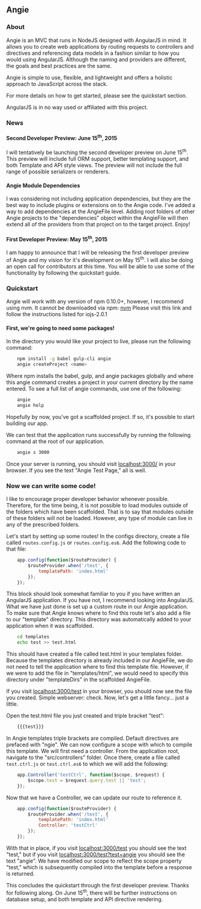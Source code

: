 ## Angie

### About
Angie is an MVC that runs in NodeJS designed with AngularJS in mind. It allows you to create web applications by routing requests to controllers and directives and referencing data models in a fashion similar to how you would using AngularJS. Although the naming and providers are different, the goals and best practices are the same.

Angie is simple to use, flexible, and lightweight and offers a holistic approach to JavaScript across the stack.

For more details on how to get started, please see the quickstart section.

AngularJS is in no way used or affiliated with this project.

### News

#### Second Developer Preview: June 15<sup>th</sup>, 2015
I will tentatively be launching the second developer preview on June 15<sup>th</sup>. This preview will include full ORM support, better templating support, and both Template and API style views. The preview will not include the full range of possible serializers or renderers.

#### Angie Module Dependencies
I was considering not including application dependencies, but they are the best way to include plugins or extensions on to the Angie code. I've added a way to add dependencies at the AngieFile level. Adding root folders of other Angie projects to the "dependencies" object within the AngieFile
will then extend all of the providers from that project on to the target project. Enjoy!

#### First Developer Preview: May 15<sup>th</sup>, 2015
I am happy to announce that I will be releasing the first developer preview of Angie and my vision for it's development on May 15<sup>th</sup>. I will also be doing an open call for contributors at this time. You will be able to use some of the functionality by following the quickstart guide.

### Quickstart
Angie will work with any version of npm 0.10.0+, however, I recommend using nvm. It cannot be downloaded via npm:
[nvm](https://github.com/creationix/nvm)
Please visit this link and follow the instructions listed for iojs-2.0.1

#### First, we're going to need some packages!
In the directory you would like your project to live, please run the following command:
```bash
    npm install -g babel gulp-cli angie
    angie createProject <name>
```
Where npm installs the babel, gulp, and angie packages globally and where this angie command creates a project in your current directory by the name entered. To see a full list of angie commands, use one of the following:
```bash
    angie
    angie help
```
Hopefully by now, you've got a scaffolded project. If so, it's possible to start building our app.

We can test that the application runs successfully by running the following command at the root of our application.
```bash
    angie s 3000
```
Once your server is running, you should visit
[localhost:3000/](http://localhost:3000) in your browser. If you see the text "Angie Test Page," all is well.

### Now we can write some code!
I like to encourage proper developer behavior whenever possible. Therefore, for the time being, it is not possible to load modules outside of the folders which have been scaffolded. That is to say that modules outside of these folders will not be loaded. However, any type of module can live in any of the prescribed folders.

Let's start by setting up some routes! In the configs directory, create a file called `routes.config.js` or `routes.config.es6`. Add the following code to that file:
```javascript
    app.config(function($routeProvider) {
        $routeProvider.when('/test', {
            templatePath: 'index.html'
        });
    });
```
This block should look somewhat familiar to you if you have written an AngularJS application. If you have not, I recommend looking into AngularJS. What we have just done is set up a custom route in our Angie application. To make sure that Angie knows where to find this route let's also add a file to our "template" directory. This directory was automatically added to your application when it was scaffolded.
```bash
    cd templates
    echo test >> test.html
```
This should have created a file called test.html in your templates folder. Because the templates directory is already included in our AngieFile, we do not need to tell the application where to find this template file. However, if we were to add the file in "templates/html", we would need to specify this directory under "templateDirs" in the scaffolded AngieFile.

If you visit [localhost:3000/test](http://localhost:3000/test) in your browser, you should now see the file you created. Simple webserver: check. Now, let's get a little fancy... just a little.

Open the test.html file you just created and triple bracket "test":
```bash
    {{{test}}}
```
In Angie templates triple brackets are compiled. Default directives are prefaced with "ngie". We can now configure a scope with which to compile this template. We will first need a controller. From the application root, navigate to the "src/controllers" folder. Once there, create a file called `test.ctrl.js` or `test.ctrl.es6` to which we will add the following:
```javascript
    app.Controller('testCtrl', function($scope, $request) {
        $scope.test = $request.query.test || 'test';
    });
```
Now that we have a Controller, we can update our route to reference it.
```javascript
    app.config(function($routeProvider) {
        $routeProvider.when('/test', {
            templatePath: 'index.html'
            Controller: 'testCtrl'
        });
    });
```
With that in place, if you visit [localhost:3000/test](http://localhost:3000/test) you should see the text "test," but if you visit [localhost:3000/test?test=angie](http://localhost:3000/test?test=angie) you should see the text "angie". We have modified our scope to reflect the scope property "test," which is subsequently compiled into the template before a response is returned.

This concludes the quickstart through the first developer preview. Thanks for following along. On June 15<sup>th</sup>, there will be further instructions on database setup, and both template and API directive rendering.
